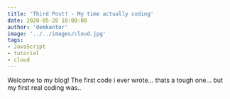 ```yaml
---
title: 'Third Post! - My time actually coding'
date: 2020-05-28 18:00:00
author: 'demkantor'
image: '../../images/cloud.jpg'
tags:
- JavaScript
- tutorial
- cloud
---
```


Welcome to my blog! The first code i ever wrote... thats a tough one... but my first real coding was..